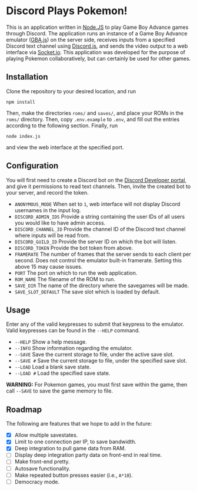 # Discord Plays Pokemon!

This is an application written in [Node.JS](nodejs.org) to play Game Boy Advance games through Discord.  The application runs an instance of a Game Boy Advance emulator ([GBA.js](npmjs.com/package/gbajs)) on the server side, receives inputs from a specified Discord text channel using [Discord.js](discord.js.org), and sends the video output to a web interface via [Socket.io](socket.io).  This application was developed for the purpose of playing Pokemon collaboratively, but can certainly be used for other games.

## Installation

Clone the repository to your desired location, and run

```npm install```

Then, make the directories `roms/` and `saves/`, and place your ROMs in the `roms/` directory.  Then, copy `.env.example` to `.env`, and fill out the entries according to the following section.  Finally, run

```node index.js```

and view the web interface at the specified port.

## Configuration

You will first need to create a Discord bot on the [Discord Developer portal](discord.com/developers), and give it permissions to read text channels.  Then, invite the created bot to your server, and record the token.

- `ANONYMOUS_MODE` When set to `1`, web interface will not display Discord usernames in the input log.
- `DISCORD_ADMIN_IDS` Provide a string containing the user IDs of all users you would like to have admin access.
- `DISCORD_CHANNEL_ID` Provide the channel ID of the Discord text channel where inputs will be read from.
- `DISCORD_GUILD_ID` Provide the server ID on which the bot will listen.
- `DISCORD_TOKEN` Provide the bot token from above.
- `FRAMERATE` The number of frames that the server sends to each client per second.  Does not control the emulator built-in framerate.  Setting this above 15 may cause issues.
- `PORT` The port on which to run the web application.
- `ROM_NAME` The filename of the ROM to run.
- `SAVE_DIR` The name of the directory where the savegames will be made.
- `SAVE_SLOT_DEFAULT` The save slot which is loaded by default.

## Usage

Enter any of the valid keypresses to submit that keypress to the emulator.  Valid keypresses can be found in the `--HELP` command.

- `--HELP` Show a help message.
- `--INFO` Show information regarding the emulator.
- `--SAVE` Save the current storage to file, under the active save slot.
- `--SAVE #` Save the current storage to file, under the specified save slot.
- `--LOAD` Load a blank save state.
- `--LOAD #` Load the specified save state.

**WARNING:** For Pokemon games, you must first save within the game, then call `--SAVE` to save the game memory to file.

## Roadmap

The following are features that we hope to add in the future:

- [x] Allow multiple savestates.
- [x] Limit to one connection per IP, to save bandwidth.
- [x] Deep integration to pull game data from RAM.
- [ ] Display deep integration party data on front-end in real time.
- [ ] Make front-end pretty.
- [ ] Autosave functionality.
- [ ] Make repeated button presses easier (i.e., `A*10`).
- [ ] Democracy mode.
